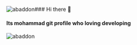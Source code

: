 ![abaddon](https://github.com/misteloo/misteloo/assets/85821810/8675de71-1342-4592-8d31-1d4339fc9476)### Hi there 👋
#### Its mohammad git profile who loving developing
![abaddon](https://github.com/misteloo/misteloo/assets/85821810/9cf86800-25b9-4e05-97a1-a5640b5299cf)

<!--
**misteloo/misteloo** is a ✨ _special_ ✨ repository because its `README.md` (this file) appears on your GitHub profile.

Here are some ideas to get you started:

- 🔭 I’m currently working on ...
- 🌱 I’m currently learning ...
- 👯 I’m looking to collaborate on ...
- 🤔 I’m looking for help with ...
- 💬 Ask me about ...
- 📫 How to reach me: ...
- 😄 Pronouns: ...
- ⚡ Fun fact: ...
-->
